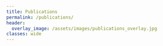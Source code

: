 ```yaml
---
title: Publications
permalink: /publications/
header:
  overlay_image: /assets/images/publications_overlay.jpg
classes: wide
--- 
```

<style type="text/css">
body {
  counter-reset: section;      
}
p.bibitem{
  margin-left:1em;
  text-indent:-1em;
  }
p.bibitem:before {
  counter-increment: section;   
  font-weight: bold;
  content: "" counter(section) ". "; 
}
</style>
<div id="biblio"></div>
<script>
var xmlhttp = new XMLHttpRequest();
xmlhttp.onreadystatechange = function() {
if (this.readyState == 4 && this.status == 200) {
var myObj = JSON.parse(this.responseText);
for (i = 0; i < myObj.length; i++) {
if (myObj[i].data.creators== undefined) continue;
var item = document.createElement("p");
item.className="bibitem"
var title = document.createElement("span");
title.style.fontStyle = 'italic';
//title.style.fontWeight = 'bold';
title.innerHTML = myObj[i].data.title;

var authors = "";
if (myObj[i].data.creators.length != 1) {
var j;
var authordata = myObj[i].data.creators;
authors = "with ";
for (j = 0; j < authordata.length; j++) {
if (!authordata[j].firstName.includes("Dino")) {
if (authordata.length > 2) {
if (j >= authordata.length - 2) authors = authors + " and ";
}
authors = authors + " " + authordata[j].firstName + " " + authordata[j].lastName;
if (j < authordata.length - 3) authors = authors + ",";
}

if (j == authordata.length - 1) authors = authors + ", ";
}
}

var secondline = document.createElement("span");
var thirdline  = document.createElement("span");
var authornode = document.createTextNode(authors);
secondline.style.fontSize='14px';
thirdline.style.fontSize='14px';
// var year=document.createElement("font");
// year.style.fontWeight='bold';
// year.innerHTML=myObj[i].data.date+" ";
// item.appendChild(year);
item.appendChild(title);
if (myObj[i].data.DOI != "") {
var doiurl = document.createElement("a");
doiurl.href = "https://doi.org/" + myObj[i].data.DOI;
doiurl.innerHTML = "DOI";
item.appendChild(document.createTextNode('\xa0'))
item.appendChild(doiurl);
}
if (myObj[i].data.extra.includes("arxiv:")) {
var arxiv = document.createElement("a");
var arxivlink = myObj[i].data.extra.match(/arxiv:([^ ]+).*/)
arxiv.href = arxivlink[1];
arxiv.innerHTML = "arXiv";
item.appendChild(document.createTextNode('\xa0'))
item.appendChild(arxiv);
}
if (myObj[i].data.extra.includes("preprint:")) {
var preprint= document.createElement("a");
var preprintlink= myObj[i].data.extra.match(/preprint:([^ ]+).*/)
preprint.href = preprintlink[1];
preprint.innerHTML = "preprint";
item.appendChild(document.createTextNode('\xa0'))
item.appendChild(preprint);
}
item.appendChild(document.createElement("br"));
secondline.appendChild(authornode);
if (myObj[i].data.itemType == "conferencePaper") {
thirdline.appendChild(document.createTextNode(myObj[i].data.proceedingsTitle))
thirdline.appendChild(document.createTextNode(", " + myObj[i].data.series))
}
if (myObj[i].data.itemType == "journalArticle") {
thirdline.appendChild(document.createTextNode(myObj[i].data.publicationTitle))
}
if (myObj[i].data.volume != "") {
thirdline.appendChild(document.createTextNode(" vol. " + myObj[i].data.volume ))
}
if (myObj[i].data.issue !="" && myObj[i].data.itemType=="journalArticle"){
thirdline.appendChild(document.createTextNode(" (" + myObj[i].data.issue+ "),"))
}
else {thirdline.appendChild(document.createTextNode(","))}
thirdline.appendChild(document.createTextNode(" " + myObj[i].data.pages))
thirdline.appendChild(document.createTextNode(" (" + myObj[i].data.date + ")."))

if ( authors !="" ) {
item.appendChild(secondline);
// item.appendChild(document.createElement("br"));
}
item.appendChild(thirdline);
document.getElementById("biblio").appendChild(item);
}
}
};
xmlhttp.open("GET", "https://api.zotero.org/groups/1553639/items?format=json&sort=date", true);
xmlhttp.send();
</script>

